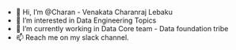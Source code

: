 - 👋 Hi, I’m @Charan - Venakata Charanraj Lebaku
- 👀 I’m interested in Data Engineering Topics
- 🌱 I’m currently working in Data Core team - Data foundation tribe
- 📫 Reach me on my slack channel.

<!---
Charan-hf/Charan-hf is a ✨ special ✨ repository because its `README.md` (this file) appears on your GitHub profile.
You can click the Preview link to take a look at your changes.
--->
